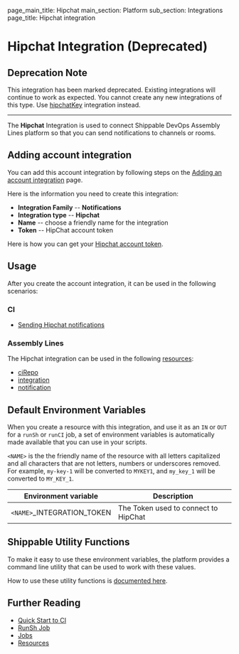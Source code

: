 page_main_title: Hipchat
main_section: Platform
sub_section: Integrations
page_title: Hipchat integration

# Hipchat Integration (Deprecated)

## Deprecation Note
This integration has been marked deprecated. Existing integrations will continue to work as expected. You cannot create any new integrations of this type. Use [hipchatKey](/platform/integration/hipchatKey.md) integration instead.

---

The **Hipchat** Integration is used to connect Shippable DevOps Assembly Lines platform so that you can send notifications to channels or rooms.

## Adding account integration

You can add this account integration by following steps on the [Adding an account integration](/platform/management/integrations/#adding-an-account-integration) page.

Here is the information you need to create this integration:

* **Integration Family** -- **Notifications**
* **Integration type** -- **Hipchat**
* **Name** -- choose a friendly name for the integration
* **Token** -- HipChat account token

Here is how you can get your [Hipchat account token](https://developer.atlassian.com/hipchat/guide/hipchat-rest-api/api-access-tokens).

## Usage

After you create the account integration, it can be used in the following scenarios:

### CI

* [Sending Hipchat notifications](/ci/hipchat-notifications/)

### Assembly Lines

The Hipchat integration can be used in the following [resources](/platform/workflow/resource/overview/):

* [ciRepo](/platform/workflow/resource/cirepo)
* [integration](/platform/workflow/resource/integration)
* [notification](/platform/workflow/resource/notification)

## Default Environment Variables
When you create a resource with this integration, and use it as an `IN` or `OUT` for a `runSh` or `runCI` job, a set of environment variables is automatically made available that you can use in your scripts.

`<NAME>` is the the friendly name of the resource with all letters capitalized and all characters that are not letters, numbers or underscores removed. For example, `my-key-1` will be converted to `MYKEY1`, and `my_key_1` will be converted to `MY_KEY_1`.

| Environment variable						| Description                         |
| ------------- 								|------------------------------------ |
| `<NAME>`\_INTEGRATION\_TOKEN			| The Token used to connect to HipChat |

## Shippable Utility Functions
To make it easy to use these environment variables, the platform provides a command line utility that can be used to work with these values.

How to use these utility functions is [documented here](/platform/tutorial/workflow/using-shipctl).

## Further Reading
* [Quick Start to CI](/getting-started/ci-sample)
* [RunSh Job](/platform/workflow/job/runsh)
* [Jobs](/platform/workflow/job/overview)
* [Resources](/platform/workflow/resource/overview)
